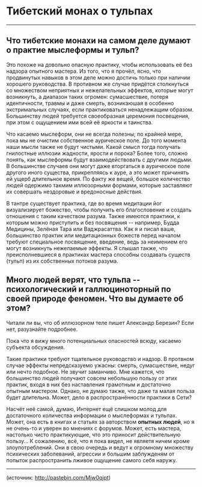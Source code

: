 # Тибетский монах о тульпах

---

## Что тибетские монахи на самом деле думают о практие мыслеформы и тульп?

Это похоже на довольно опасную практику, чтобы использовать её без надзора опытного мастера. Из того, что я прочёл, ясно, что продвинутых навыков в этом деле можно достичь только при наличии хорошего руководства. В противном же случае придётся столкнуться со множеством неприятных и нежелательных эффектов, которые могут возникнуть, а диапазон таких огромен: сумасшествие, потеря идентичности, травмы и даже смерть, возникаюшая в особенно экстримальных случаях, если практиковаться ненадлежащим образом. Большинству людей требуется своеобразная церемония посвещения, при этом с ощущением ими всей её яркости и таинства. 

Что касаемо мыслеформ, они не всегда полезны; по крайней мере, пока мы не очистим собственное аурическое поле. До того момента наши мысли также не будут чистыми. Какой смысл тогда получать гнилостные иллюзии жадности, ярости и порока? Более того, сложно понять, как мыслеформы будут взаимодействовать с другими людьми. В большинстве случаев они могут даже вторгаться в аурическое поле другого иного существа, прикрепляясь к ауре, а это может причинять ей ущерб длительное время. По факту же вещей, большое количество людей одержимо такмим иллюзорными формами, которые заставляют их совершать нездоровые и вредоносные действия.

В тантре существует практика, где во время медитации йог визуализирует божество, чтобы получить его благословение и создать отношения с таким качеством разума. Также имеются практики, к которым можно приступить и без посвящения -- например, Будда Медицины, Зелёная Тара или Ваджрасаттва. Как я и писал ваше, большинство практик или медитационных божеств перед началом требуют специальное посвящение, введение, ведь за неимением его могут возникнуть нежелаемые эффекты. Я слышал также, что преисполневшиеся в практиках мастера способны создавать существ (тульп) из их собственных потоков разума.

## Много людей верят, что тульпа -- психологический и галлюциноторный по своей природе феномен. Что вы думаете об этом?

Читали ли вы, что об иллюзорном теле пишет Александр Березин? Если нет, разузнайте подробнее.

Пока что я вижу много потенциальных опасностей всюду, касаемо субъекта обсуждения.

Такие практики требуют тщательное руководство и надзор. В протвном случае эффекты непредсказуемо ужасны: смерть, сумасшествие, недуг или нечто подобное. Не звучит заманчиво. Мне кажется, что большинство людей получают совсем небольшую пользу от этих практик, входя в них без наставления грамотным и достаточно опытным мастером. Однако, не думаю также, что даже та малая польза будет длительна. Может, дело в распространённости практики в Сети?

Насчёт неё самой, думаю, Интернет ещё слишком молод для достаточного количества информации о мыслеформах и тульпах. Может, она есть в книгах и статьях за авторством **опытных людей**, но я не очень-то и уверен во мнениях с форумов. Может, есть мастера, настолько чисто практикующие, что это приносит действительную пользу... К сожалению, всё, что я пока видел, не являетя ничем кроме злоупотреблений. Они в свою очередь и ведут к огромному множеству психических заболеваний, агрессии и большим заблужденям от попыток распространить лживое ощущение самого себя наружу.

---

(источник: http://pastebin.com/Mjw0qjpt)
